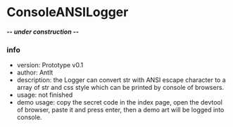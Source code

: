 # ConsoleANSILogger

***-- under construction --***

### info

- version: Prototype v0.1
- author: Antlt
- description: the Logger can convert str with ANSI escape character to a array of str and css style which can be printed by console of browsers.
- usage: not finished
- demo usage: copy the secret code in the index page, open the devtool of browser, paste it and press enter, then a demo art will be logged into console.